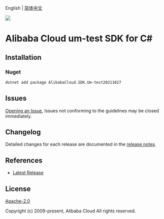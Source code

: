 English | [简体中文](README-CN.md)

![](https://aliyunsdk-pages.alicdn.com/icons/AlibabaCloud.svg)

# Alibaba Cloud um-test SDK for C#

## Installation

### Nuget

```bash
dotnet add package AlibabaCloud.SDK.Um-test20211027
```

## Issues

[Opening an Issue](https://github.com/aliyun/alibabacloud-csharp-sdk/issues/new), Issues not conforming to the guidelines may be closed immediately.

## Changelog

Detailed changes for each release are documented in the [release notes](./ChangeLog.md).

## References

* [Latest Release](https://github.com/aliyun/alibabacloud-csharp-sdk/)

## License

[Apache-2.0](http://www.apache.org/licenses/LICENSE-2.0)

Copyright (c) 2009-present, Alibaba Cloud All rights reserved.
